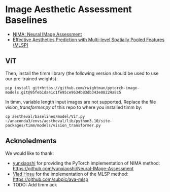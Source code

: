 # Image Aesthetic Assessment Baselines

* [NIMA: Neural IMage Assessment](https://ieeexplore.ieee.org/document/8352823)
* [Effective Aesthetics Prediction with Multi-level Spatially Pooled Features (MLSP)](http://openaccess.thecvf.com/content_CVPR_2019/papers/Hosu_Effective_Aesthetics_Prediction_With_Multi-Level_Spatially_Pooled_Features_CVPR_2019_paper.pdf)


## ViT

Then, install the timm library (the following version should be used to use our pre-trained weights).
```
pip install git+https://github.com/rwightman/pytorch-image-models.git@95feb1da41c1fe95ce9634b83db343e08224a8c5
```

In timm, variable length input images are not supported. Replace the file *vision_transformer.py* of this repo to where you installed timm by:

```
cp aestheval/baselines/model/ViT.py ~/anaconda3/envs/aestheval/lib/python3.10/site-packages/timm/models/vision_transformer.py
```


## Acknoledments
We would like to thank:
* [yunxiaoshi](https://github.com/yunxiaoshi) for providing the PyTorch implementation of NIMA method: https://github.com/yunxiaoshi/Neural-IMage-Assessment
* [Vlad Hosu](https://github.com/subpic) for the implementation of the MLSP method: https://github.com/subpic/ava-mlsp
* TODO: Add timm ack
